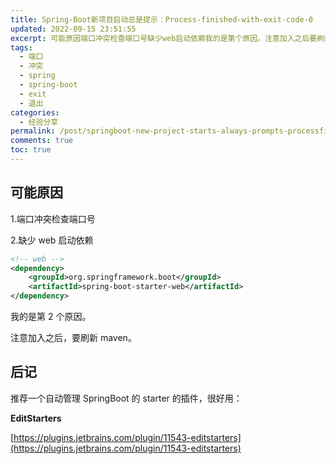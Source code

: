 ```yaml
---
title: Spring-Boot新项目启动总是提示：Process-finished-with-exit-code-0
updated: 2022-09-15 23:51:55
excerpt: 可能原因端口冲突检查端口号缺少web启动依赖我的是第个原因。注意加入之后要刷新maven。后记推荐一个自动管理springboot的starter的插件很好用_editstartershttps_pluginsjetbrainscomplugineditstarters‍
tags:
  - 端口
  - 冲突
  - spring
  - spring-boot
  - exit
  - 退出
categories:
  - 经验分享
permalink: /post/springboot-new-project-starts-always-prompts-processfinishedwithexitcode0-zqkshk.html
comments: true
toc: true
---
```

## 可能原因

1.端口冲突检查端口号

2.缺少 web 启动依赖

```xml
<!-- web -->
<dependency>
    <groupId>org.springframework.boot</groupId>
    <artifactId>spring-boot-starter-web</artifactId>
</dependency>
```

我的是第 2 个原因。

注意加入之后，要刷新 maven。

## 后记

推荐一个自动管理 SpringBoot 的 starter 的插件，很好用：

**EditStarters**

[https://plugins.jetbrains.com/plugin/11543-editstarters](https://plugins.jetbrains.com/plugin/11543-editstarters)

‍
